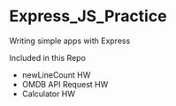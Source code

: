 # Express_JS_Practice
Writing simple apps with Express

Included in this Repo

- newLineCount HW
- OMDB API Request HW
- Calculator HW
